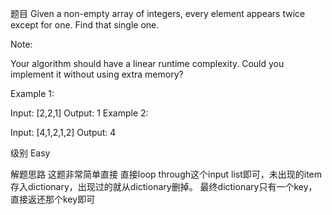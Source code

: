 题目
Given a non-empty array of integers, every element appears twice except for one. Find that single one.

Note:

Your algorithm should have a linear runtime complexity. Could you implement it without using extra memory?

Example 1:

Input: [2,2,1]
Output: 1
Example 2:

Input: [4,1,2,1,2]
Output: 4

级别
Easy

解题思路
这题非常简单直接
直接loop through这个input list即可，未出现的item存入dictionary，出现过的就从dictionary删掉。
最终dictionary只有一个key，直接返还那个key即可